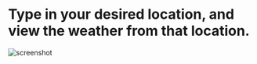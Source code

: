 # Type in your desired location, and view the weather from that location.

![screenshot](https://github.com/JordanKleinbaum/WeatherApp/assets/122086411/e3e498b0-8cee-4e93-9b15-a6b901042aa0)
